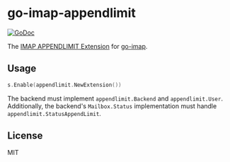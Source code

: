 # go-imap-appendlimit

[![GoDoc](https://godoc.org/github.com/emersion/go-imap-appendlimit?status.svg)](https://godoc.org/github.com/emersion/go-imap-appendlimit)

The [IMAP APPENDLIMIT Extension](https://tools.ietf.org/html/rfc7889) for [go-imap](https://github.com/emersion/go-imap).

## Usage

```go
s.Enable(appendlimit.NewExtension())
```

The backend must implement `appendlimit.Backend` and `appendlimit.User`. Additionally, the backend's `Mailbox.Status` implementation must handle `appendlimit.StatusAppendLimit`.

## License

MIT
